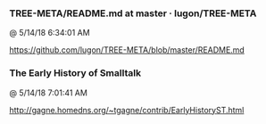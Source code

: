 ﻿

### TREE-META/README.md at master · lugon/TREE-META
@ 5/14/18 6:34:01 AM

https://github.com/lugon/TREE-META/blob/master/README.md



### The Early History of Smalltalk
@ 5/14/18 7:01:41 AM

http://gagne.homedns.org/~tgagne/contrib/EarlyHistoryST.html

